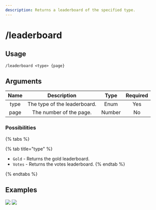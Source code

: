 ```yaml
---
description: Returns a leaderboard of the specified type.
---
```


# /leaderboard

## Usage

```
/leaderboard <type> {page}
```

## Arguments

| Name | Description                  | Type   | Required |
| :--: | :--------------------------: | :----: | :------: |
| type | The type of the leaderboard. | Enum   | Yes      |
| page | The number of the page.      | Number | No       |

### Possibilities

{% tabs %}

{% tab title="type" %}
- `Gold` - Returns the gold leaderboard.
- `Votes` - Returns the votes leaderboard.
{% endtab %}

{% endtabs %}

## Examples

![](https://github.com/xNickyDev/Forkman/assets/111157596/4c714f8d-6115-4893-8b6a-f05446805cd7)
![](https://github.com/xNickyDev/Forkman/assets/111157596/dd66ec06-c340-48bb-9a84-323b03beedf6)

